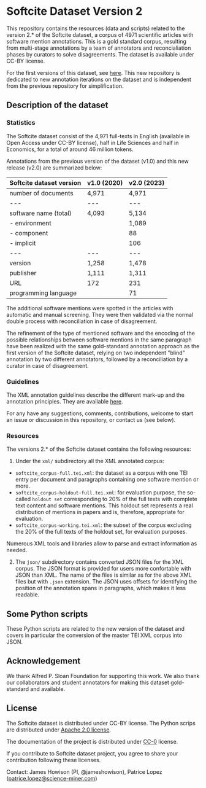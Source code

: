 # Softcite Dataset Version 2

This repository contains the resources (data and scripts) related to the version 2.* of the Softcite dataset, a corpus of 4971 scientific articles with software mention annotations. This is a gold standard corpus, resulting from multi-stage annotations by a team of annotators and reconcialiation phases by curators to solve disagreements. The dataset is available under CC-BY license. 

For the first versions of this dataset, see [here](https://github.com/howisonlab/softcite-dataset). This new repository is dedicated to new annotation iterations on the dataset and is independent from the previous repository for simplification. 

## Description of the dataset

### Statistics

The Softcite dataset consist of the 4,971 full-texts in English (available in Open Access under CC-BY license), half in Life Sciences and half in Economics, for a total of around 46 million tokens.

Annotations from the previous version of the dataset (v1.0) and this new release (v2.0) are summarized below: 

| Softcite dataset version | v1.0 (2020) | v2.0 (2023) | 
|---                       |---          |---          | 
| number of documents      | 4,971       | 4,971       |           
|---                       |---          |---          |
| software name (total)    | 4,093       | 5,134       |           
| - environment            |             | 1,089       |           
| - component              |             |   88        |           
| - implicit               |             |  106        |           
|---                       |---          |---          |        
| version                  | 1,258       | 1,478       |            
| publisher                | 1,111       | 1,311       |            
| URL                      |   172       |  231        |            
| programming language     |             |   71        |     

The additional software mentions were spotted in the articles with automatic and manual screening. They were then validated via the normal double process with reconciliation in case of disagreement. 

The refinement of the type of mentioned software and the encoding of the possible relationships between software mentions in the same paragraph have been realized with the same gold-standard annotation approach as the first version of the Softcite dataset, relying on two independent "blind" annotation by two different annotators, followed by a reconciliation by a curator in case of disagreement. 

### Guidelines

The XML annotation guidelines describe the different mark-up and the annotation principles. They are available [here](annotation_guidelines_tei_xml.md).

For any have any suggestions, comments, contributions, welcome to start an issue or discussion in this repository, or contact us (see below).

### Resources

The versions 2.* of the Softcite dataset contains the following resources: 

1. Under the `xml/` subdirectory all the XML annotated corpus: 

- `softcite_corpus-full.tei.xml`: the dataset as a corpus with one TEI entry per document and paragraphs containing one software mention or more.
- `softcite_corpus-holdout-full.tei.xml`: for evaluation purpose, the so-called `holdout set` corresponding to 20% of the full texts with complete text content and software mentions. This holdout set represents a real distribution of mentions in papers and is, therefore, appropriate for evaluation. 
- `softcite_corpus-working.tei.xml`: the subset of the corpus excluding the 20% of the full texts of the holdout set, for evaluation purposes. 

Numerous XML tools and libraries allow to parse and extract information as needed. 

2. The `json/` subdirectory contains converted JSON files for the XML corpus. The JSON format is provided for users more confortable with JSON than XML. The name of the files is similar as for the above XML files but with `.json` extension. The JSON uses offsets for identifying the position of the annotation spans in paragraphs, which makes it less readable.  

## Some Python scripts

These Python scripts are related to the new version of the dataset and covers in particular the conversion of the master TEI XML corpus into JSON.


<!--
## About the creation and improvement of the dataset

This section describes the methodology and quality standard associated to this dataset. 
-->



## Acknowledgement

We thank Alfred P. Sloan Foundation for supporting this work. We also thank our collaborators and student annotators for making this dataset gold-standard and available.

## License 

The Softcite dataset is distributed under CC-BY license. The Python scrips are distributed under [Apache 2.0 license](http://www.apache.org/licenses/LICENSE-2.0). 

The documentation of the project is distributed under [CC-0](https://creativecommons.org/publicdomain/zero/1.0/) license.

If you contribute to Softcite dataset project, you agree to share your contribution following these licenses. 

Contact:  James Howison (PI, @jameshowison), Patrice Lopez (<patrice.lopez@science-miner.com>)
